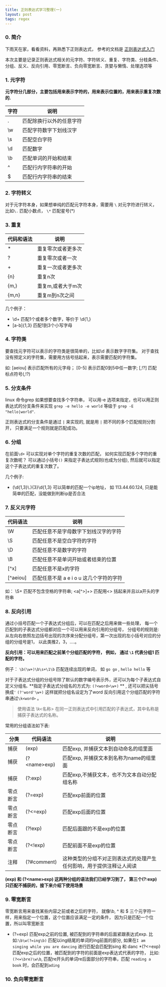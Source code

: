 ```yaml
---
title: 正则表达式学习整理(一)
layout: post
tags: regex
---
```


### 0. 简介

下雨天在家，看看资料，再熟悉下正则表达式， 参考的文档是 [正则表达式入门](http://deerchao.net/tutorials/regex/regex.htm)

本次主要是记录正则表达式相关的元字符、字符转义、重复、字符类、分枝条件、分组、反义、反向引用、零宽断言、负向零宽断言、贪婪与懒惰、处理选项等

### 1. 元字符
**元字符分几部分，主要包括用来表示字符的，用来表示位置的，用来表示重复次数的.**

字符|说明
----|----
.|匹配除换行以外的任意字符
\w|匹配字符数字下划线汉字
\s|匹配空白字符
\d|匹配数字
\b|匹配单词的开始和结束
^|匹配行内字符串的开始
$|匹配行内字符串的结束

### 2. 字符转义

对于元字符本身，如果想单纯的匹配元字符本身，需要用 `\` 对元字符进行转义， 比如`\.` 匹配小数点， `\*` 匹配星号(*) 

### 3. 重复
代码和语法|说明
--------|------
*| 重复零次或者更多次
?| 重复零次或者一次
+| 重复一次或者更多次
{n} | 重复n次
{m,} | 重复m,或者大于m次
{m,n} | 重复m到n次之间

几个例子：
*  \d+ 匹配1个或者多个数字，等价于 \d{1,}
*  [a-b]{1,3} 匹配1到3个小写字母

### 4. 字符类

要查找元字符可以表示的字符类是很简单的，比如\d 表示数字字符集。 对于查找没有预定义的字符集，需要用方括号括起来，表示需要匹配的字符集。

如: [aeiou] 表示匹配所有的元字母； [0-5] 表示匹配0到5中任一数字; [,!\?]  匹配标点符号(,!?)

### 5. 分支条件
linux 命令grep 如果想要查找多个字符串， 可以用-e 选项来指定，也可以用正则表达式的分支条件来实现 `grep -e hello -e world` 等级于 `grep -E "hello|world"`. 

正则表达式的分支条件是通过 `|` 来实现的, 就是用 `|` 把不同的多个匹配规则分割开， 只要满足一个规则就是匹配成功。


### 6. 分组

在前面`\d+` 可以实现对单个字符的重复次数的匹配， 如何实现匹配多个字符的重复次数呢？ 可以通过小括号`()` 来指定子表达式规则(也成为分组), 然后就可以指定这个子表达式的重复次数了。

几个例子:

* (\d{1,3}\\.){3}\d{1,3} 可以简单的匹配一个ip地址， 如 113.44.60.124, 只是能简单的匹配，没能做到判断ip是否合法

### 7. 反义元字符

代码语法|说明
--------|----
\W | 匹配任意不是字母数字下划线汉字的字符
\S | 匹配任意不是空白字符的字符
\D | 匹配任意不是数字的字符
\B | 匹配任意不是单词开始或者结束的位置
[\^x] | 匹配任意不是x的字符
[\^aeiou] | 匹配任意不是 a e i o u 这几个字符的字符

如： \S+ 匹配不包含空格的字符串; <a[^>]+>  匹配用<> 括起来并且以a开头的字符串

### 8. 反向引用
通过小括号匹配一个子表达式分组后，可以在匹配之后用来做一些处理， 每一个匹配到的子表达式分组都对应一个可以用来反向引用的分组号， 
分组号的规则是: 从左向右依照左边括号出现的次序来分配分组号，第一次出现的左小括号对应的分组的分组号是1， 以此类推2，3，....。

**反向引用：可以用来匹配之前某个分组匹配的字符， 例如， 通过 `\1` 代表分组1 匹配的字符。**

例子： `\b(\w+)\b\s+\1\b` 匹配连续出现的单词， 如 `go go` , `hello hello` 等

对于子表达式分组的分组号除了默认的数字编号表示外，还可以为每个子表达式自定义分组名. 
**指定子表达式分组名的方式为: `(?<word>\w+)` ** , 还可以把尖括号换成`'`  `(?'word'\w+)`  这样就把分组名设定为了word
反向引用这个分组匹配的字符串通过`\k<word>`  。

> 使用语法 \k<名称> 在同一正则表达式中引用匹配的子表达式，其中名称是捕获子表达式的名称。

常用的分组语法如下表:

分类|代码语法|说明
-----|----|----
捕获|(exp) | 匹配exp, 并捕获文本到自动命名的组里面
捕获|(?\<name\>exp)| 匹配exp, 并捕获文本到名称为name的组里面
捕获|(?:exp)| 匹配exp,不捕获文本，也不为文本自动分配组名称
零点断言|(?=exp)| 匹配exp前面的位置
零点断言|(?<=exp)| 匹配exp后面的位置
零点断言|(?!exp)| 匹配后面跟的不是exp的位置
零点断言|(?<!exp)| 匹配前面不是exp的位置
注释|(?#comment) | 这种类型的分组不对正则表达式的处理产生任何影响，用于提供注释让人阅读


**(exp) 和 (?\<name\>exp) 这两种分组的语法我们已经学习到了， 第三个(?:exp) 只匹配不捕获的，接下来介绍下使用场景**

### 9. 零宽断言
零宽断言用来查找某些内容之前或者之后的字符， 就像\b, ^ 和 $ 三个元字符一样，用来指定一个位置，这个位置应该满足一定的条件，
因为只是匹配一个位置，所以叫零宽断言

* (?=exp) 匹配exp之前的位置, 被匹配到的字符串的后面紧跟表达式exp. 比如:`\b\w(?=ing\b)` 匹配以ing结尾的单词的ing前面的部分,
 如果在`I am singing while you are dancing` 进行匹配会匹配到sing 和 danc
*(?<=exp) 匹配exp之后的位置，被匹配到的字符的前面是exp表达式代表的字符， 比如: `(?<=\bre)\w\b`, 匹配re开头的单词re后面部分的字符串，匹配
`reading a book` 时，会匹配到`ading`

### 10. 负向零宽断言




